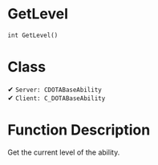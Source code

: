 # GetLevel
```
int GetLevel()
```
# Class
✔ `Server: CDOTABaseAbility`  
✔ `Client: C_DOTABaseAbility`  

# Function Description
Get the current level of the ability.
